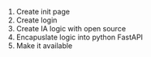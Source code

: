 1. Create init page
2. Create login
3. Create IA logic with open source
4. Encapuslate logic into python FastAPI
5. Make it available
